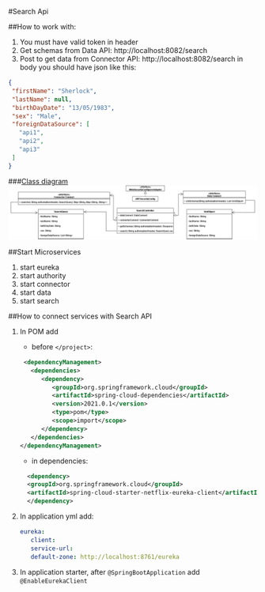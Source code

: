 #Search Api

##How to work with:
1) You must have valid token in header
2) Get schemas from Data API: http://localhost:8082/search
3) Post to get data from Connector API: http://localhost:8082/search in body you should have json like this:
```json
{
 "firstName": "Sherlock",
 "lastName": null,
 "birthDayDate": "13/05/1983",
 "sex": "Male",
 "foreignDataSource": [
   "api1",
   "api2",
   "api3"
 ]
}
```
###[Class diagram](https://drive.google.com/file/d/1_v5K_qAytpAQvTl_efTj0dLoffYO5Og6/view?usp=sharing)
![img.png](img.png)

##Start Microservices
1) start eureka
2) start authority
3) start connector
4) start data
5) start search

##How to connect services with Search API
1) In POM add
   * before `</project>`:
   ```xml
    <dependencyManagement>
      <dependencies>
         <dependency>
            <groupId>org.springframework.cloud</groupId>
            <artifactId>spring-cloud-dependencies</artifactId>
            <version>2021.0.1</version>
            <type>pom</type>
            <scope>import</scope>
         </dependency>
      </dependencies>
   </dependencyManagement>
   ```
   * in dependencies: 
    ```xml
      <dependency>
      <groupId>org.springframework.cloud</groupId>
      <artifactId>spring-cloud-starter-netflix-eureka-client</artifactId>
      </dependency>
      ```
2) In application yml add:
   ```yaml
   eureka:
      client:
      service-url:
      default-zone: http://localhost:8761/eureka
   ```

3) In application starter, after `@SpringBootApplication` add `@EnableEurekaClient`

